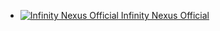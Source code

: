 + [![Infinity Nexus Official](http://cf.way2muchnoise.eu/242462.svg "I Nexus") Infinity Nexus Official](https://legacy.curseforge.com/minecraft/modpacks/infinity-nexus-official)
